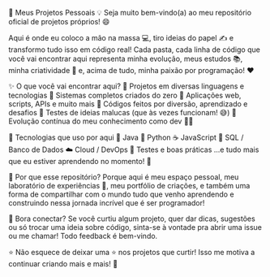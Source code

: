 🚀 Meus Projetos Pessoais 💡
Seja muito bem-vindo(a) ao meu repositório oficial de projetos próprios! 😄

Aqui é onde eu coloco a mão na massa 💻, tiro ideias do papel ✍️ e transformo tudo isso em código real!
Cada pasta, cada linha de código que você vai encontrar aqui representa minha evolução, meus estudos 📚, minha criatividade 🎨 e, acima de tudo, minha paixão por programação! ❤️

✨ O que você vai encontrar aqui?
🔹 Projetos em diversas linguagens e tecnologias
🔹 Sistemas completos criados do zero
🔹 Aplicações web, scripts, APIs e muito mais
🔹 Códigos feitos por diversão, aprendizado e desafios
🔹 Testes de ideias malucas (que às vezes funcionam! 😅)
🔹 Evolução contínua do meu conhecimento como dev 👨‍💻

🔧 Tecnologias que uso por aqui
💙 Java
🐍 Python
☕ JavaScript
🐘 SQL / Banco de Dados
☁️ Cloud / DevOps
🧪 Testes e boas práticas
...e tudo mais que eu estiver aprendendo no momento! 🎯

💭 Por que esse repositório?
Porque aqui é meu espaço pessoal, meu laboratório de experiências 🧪, meu portfólio de criações, e também uma forma de compartilhar com o mundo tudo que venho aprendendo e construindo nessa jornada incrível que é ser programador!

🤝 Bora conectar?
Se você curtiu algum projeto, quer dar dicas, sugestões ou só trocar uma ideia sobre código, sinta-se à vontade pra abrir uma issue ou me chamar!
Todo feedback é bem-vindo.

⭐ Não esquece de deixar uma ⭐ nos projetos que curtir! Isso me motiva a continuar criando mais e mais! 🙌
